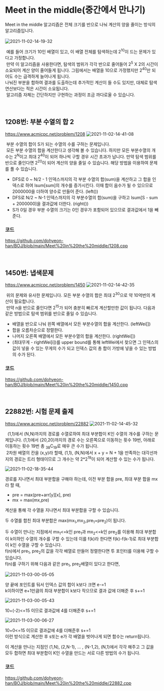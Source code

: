 # Meet in the middle(중간에서 만나기)

Meet in the middle 알고리즘은 전체 크기를 반으로 나눠 계산의 양을 줄이는 방식의 알고리즘입니다.<br><br>
![2021-11-02-14-19-32](https://user-images.githubusercontent.com/63232876/139878741-5d18e9a0-eb85-414d-af56-979b68a489b7.png)

&nbsp;예를 들어 크기가 10인 배열이 있고,
이 배열 전체를 탐색하는데 2<sup>10</sup>이 드는 문제가 있다고 가정합니다.<br>
&nbsp;만약 이 알고리즘을 사용한다면, 탐색의 범위가 각각 반으로 줄어들어 2<sup>5</sup> X 2의 시간이 소요되어 계산 양이 줄어들게 됩니다. 그림에서는 배열을 10으로 가정했지만 2<sup>40</sup>만 되어도 수는 급격하게 늘어나게 됩니다.<br> 나눠진 부분을 합하여 결과를 도출하는데 추가적인 계산이 들 수도 있지만, 대체로 탐색 연산보다는 적은 시간이 소요됩니다.<br> 
&nbsp;알고리즘 자체는 간단하지만 구현하는 과정이 조금 까다로울 수 있습니다.
<br><br><br>

## 1208번: 부분 수열의 합 2
https://www.acmicpc.net/problem/1208
![2021-11-02-14-41-08](https://user-images.githubusercontent.com/63232876/139878783-15c400b4-347c-48bb-80f3-058426136754.png)

&nbsp;부분 수열의 합이 S가 되는 수열의 수를 구하는 문제입니다. <br>
&nbsp;모든 부분 수열의 합을 계산한다고 생각해 볼 수 있습니다. 하지만 모든 부분수열의 개수는 2<sup>N</sup>이고 최대 2<sup>40</sup>이 되어 하나씩 구할 경우 시간 초과가 납니다. 만약 탐색 범위를 반으로 줄인다면 2<sup>20</sup>이 되어 계산의 양을 줄일 수 있습니다. 해당 방법을 이용하여 문제를 풀 수 있습니다.<br>

* DFS로 0 ~ N/2 - 1 인덱스까지의 각 부분 수열의 합(sum)을 계산하고 그 합을 인덱스로 하여 lsum[sum]의 개수를 증가시킨다. 이때 합이 음수가 될 수 있으므로 2000000을 더하여 양수로 만들어 준다. (left())
* DFS로 N/2 ~ N-1 인덱스까지의 각 부분수열의 합(sum)을 구하고 lsum[S - sum + 2000000]을 결과값에 더한다. (right())
* S가 0일 경우 부분 수열의 크기는 0인 경우가 포함되어 있으므로 결과값에서 1을 빼준다.

### 코드
https://github.com/dohyeon-han/BOJ/blob/main/Meet%20in%20the%20middle/1208.cpp
<br><br><br>

## 1450번: 냅색문제
https://www.acmicpc.net/problem/1450
![2021-11-02-14-42-35](https://user-images.githubusercontent.com/63232876/139878814-899f90a7-9e8c-45c4-8d57-d73bfd094f62.png)

&nbsp;위의 문제와 유사한 문제입니다. 모든 부분 수열의 합은 최대 2<sup>30</sup>으로 약 10억번의 계산이 필요합니다.<br> &nbsp;만약 n을 반으로 줄인다면 2<sup>15</sup>가 되어 충분히 빠르게 계산할만한 값이 됩니다. 다음과 같은 방법으로 탐색 범위를 반으로 줄일 수 있습니다.<br>

* 배열을 반으로 나눠 왼쪽 배열에서 모든 부분수열의 합을 계산한다. (leftWei[])
* 합을 오름차순으로 정렬한다.
* 나머지 오른쪽 배열에서 모든 부분수열의 합을 계산한다. (rightWei[])
* (최대무게 - rightWei[i])를 upper bound를 통해 leftWei에서 찾으면 그 인덱스의 값이 넣을 수 있는 무게의 수가 되고 인덱스 값의 총 합이 가방에 넣을 수 있는 방법의 수가 된다.


### 코드
https://github.com/dohyeon-han/BOJ/blob/main/Meet%20in%20the%20middle/1450.cpp
<br><br><br>

## 22882번: 시험 문제 출제
https://www.acmicpc.net/problem/22882
![2021-11-02-14-45-32](https://user-images.githubusercontent.com/63232876/139878837-ac075d76-c1b4-412d-9eb1-6baafc1fed94.png)

&nbsp; (1,1)에서 (N,N)까지의 경로를 수열로하여 최대 부분합이 K인 수열의 개수를 구하는 문제입니다.
(1,1)에서 (20,20)까지의 경로 수는 오른쪽으로 이동하는 횟수 19번, 아래로 이동하는 횟수 19번 총 <sub>38</sub>C<sub>19</sub>로 매우 큰 수가 됩니다.<br>
&nbsp;2차원 배열의 칸을 (x,y)라 할때, (1,1), (N,N)에서 x + y = N + 1을 만족하는 대각선까지의 경로는 트리 형태이므로 그 개수는 약 2*2<sup>19</sup>이 되어 계산할 수 있는 수가 됩니다.

![2021-11-02-18-35-44](https://user-images.githubusercontent.com/63232876/139878867-4818cc9f-8863-4835-8352-2a1b2810383b.png)

경로를 지나면서 최대 부분합을 구해야 하는데, 이전 부분 합을 pre, 최대 부분 합을 mx라 할 때,<br>
* pre = max(pre+arr[y][x], pre)<br>
* mx = max(mx,pre)<br>

계산을 통해 각 수열을 지나면서 최대 부분합을 구할 수 있습니다.<br>

두 수열를 합친 최대 부분합은 max(mx<sub>1</sub>,mx<sub>2</sub>,pre<sub>1</sub>+pre<sub>2</sub>)이 됩니다.

두 수열이 만나는 지점에서 mx<sub>1</sub><=k인 pre<sub>1</sub>과 mx<sub>2</sub><=k인 pre<sub>2</sub>를 이용해
최대 부분합이 k이하인 수열의 개수를 구할 수 있는데 이를 f(k)라 한다면
f(k)-f(k-1)로 최대 부분합이 k인 수열을 구할 수 있습니다.<br>
f(n)에서 pre<sub>1</sub>, pre<sub>2</sub>의 값을 각각 배열로 만들어 정렬한다면 투 포인터를 이용해 구할 수 있습니다.<br>
f(n)를 구하기 위해 다음과 같은 pre<sub>1</sub>, pre<sub>2</sub>배열이 있다고 한다면,

![2021-11-03-00-05-05](https://user-images.githubusercontent.com/63232876/139878919-b113cd5a-be73-4237-84c6-790b8eb0521a.png)

양 끝에 포인트를 둬서 인덱스 값의 합이 k보다 크면 e-=1<br>
k이하이면 e+1만큼의 최대 부분합이 k보다 작으므로 결과 값에 더해준 후 s+=1

![2021-11-03-00-05-43](https://user-images.githubusercontent.com/63232876/139878949-7312b095-d3e6-43c3-9a41-d4ee9e719af9.png)

10+(-2)<=15 이므로 결과값에 4를 더해준후 s+=1

![2021-11-03-00-06-27](https://user-images.githubusercontent.com/63232876/139878999-627d77e4-d33d-44e0-b795-ecec6a39581e.png)

10+0<=15 이므로 결과값에 4를 더해준후 s+=1<br>
이런 방식으로 계산한 후 s또는 e가 각 배열을 벗어나게 되면 함수는 return됩니다.

이 계산을 만나는 지점인 (1,N), (2,N-1), ... , (N-1,2), (N,1)에서 각각 해주고 그 값을 모두 합하면 최대 부분합이 K인 수열을 만드는 서로 다른 방법의 수가 됩니다.<br>

### 코드
https://github.com/dohyeon-han/BOJ/blob/main/Meet%20in%20the%20middle/22882.cpp
